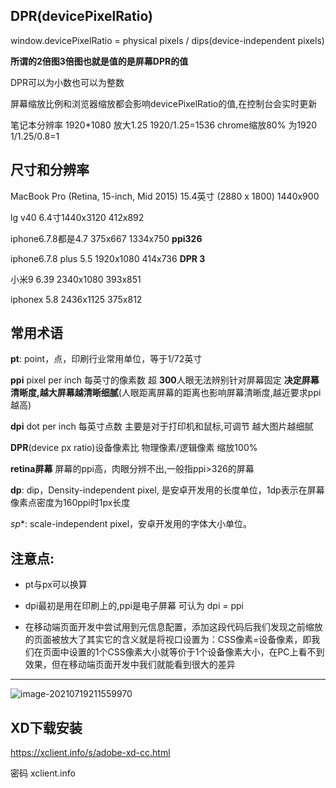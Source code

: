 ## DPR(devicePixelRatio)

window.devicePixelRatio = physical pixels / dips(device-independent pixels)

**所谓的2倍图3倍图也就是值的是屏幕DPR的值**

DPR可以为小数也可以为整数

屏幕缩放比例和浏览器缩放都会影响devicePixelRatio的值,在控制台会实时更新

笔记本分辨率 1920*1080 放大1.25 1920/1.25=1536 chrome缩放80% 为1920  1/1.25/0.8=1

## 尺寸和分辨率

MacBook Pro (Retina, 15-inch, Mid 2015) 15.4英寸 (2880 x 1800)   1440x900

lg v40  6.4寸1440x3120    412x892

iphone6.7.8都是4.7  375x667   1334x750 **ppi326**

iphone6.7.8 plus 5.5 1920x1080  414x736  **DPR 3**

小米9 6.39  2340x1080  393x851

iphonex  5.8  2436x1125  375x812

## 常用术语

**pt**: point，点，印刷行业常用单位，等于1/72英寸

**ppi** pixel per inch  每英寸的像素数 超 **300**人眼无法辨别针对屏幕固定  **决定屏幕清晰度,越大屏幕越清晰细腻**(人眼距离屏幕的距离也影响屏幕清晰度,越近要求ppi越高)

**dpi**  dot per inch 每英寸点数 主要是对于打印机和鼠标,可调节 越大图片越细腻

**DPR**(device px ratio)设备像素比  物理像素/逻辑像素  缩放100%

**retina屏幕**  屏幕的ppi高，肉眼分辨不出,一般指ppi>326的屏幕

**dp**: dip，Density-independent pixel, 是安卓开发用的长度单位，1dp表示在屏幕像素点密度为160ppi时1px长度

*sp**: scale-independent pixel，安卓开发用的字体大小单位。

## 注意点:

- pt与px可以换算

- dpi最初是用在印刷上的,ppi是电子屏幕 可认为 dpi = ppi
- 在移动端页面开发中尝试用到元信息配置<meta name="viewport" width="device-width">，添加这段代码后我们发现之前缩放的页面被放大了其实它的含义就是将视口设置为：CSS像素=设备像素，即我们在页面中设置的1个CSS像素大小就等价于1个设备像素大小，在PC上看不到效果，但在移动端页面开发中我们就能看到很大的差异

------

![image-20210719211559970](https://gitee.com/zyzcode/gitee-pic/raw/master/image-20210719211559970.png)

## XD下载安装

https://xclient.info/s/adobe-xd-cc.html

密码   xclient.info

